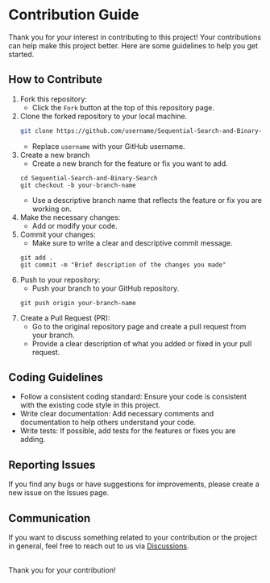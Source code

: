 # Contribution Guide

Thank you for your interest in contributing to this project! Your contributions can help make this project better. Here are some guidelines to help you get started.

## How to Contribute

1. Fork this repository:
   - Click the `Fork` button at the top of this repository page.
2. Clone the forked repository to your local machine.
   ```bash
   git clone https://github.com/username/Sequential-Search-and-Binary-Search.git
   ```
   - Replace `username` with your GitHub username.
3. Create a new branch
   - Create a new branch for the feature or fix you want to add.
   ```
   cd Sequential-Search-and-Binary-Search
   git checkout -b your-branch-name
   ```
   - Use a descriptive branch name that reflects the feature or fix you are working on.
4. Make the necessary changes:
   - Add or modify your code.
5. Commit your changes:
   - Make sure to write a clear and descriptive commit message.
   ```
   git add .
   git commit -m "Brief description of the changes you made"
   ```
6. Push to your repository:
   - Push your branch to your GitHub repository.
   ```
   git push origin your-branch-name
   ```
7. Create a Pull Request (PR):
   - Go to the original repository page and create a pull request from your branch.
   - Provide a clear description of what you added or fixed in your pull request.

## Coding Guidelines

- Follow a consistent coding standard: Ensure your code is consistent with the existing code style in this project.
- Write clear documentation: Add necessary comments and documentation to help others understand your code.
- Write tests: If possible, add tests for the features or fixes you are adding.

## Reporting Issues

If you find any bugs or have suggestions for improvements, please create a new issue on the Issues page.

## Communication

If you want to discuss something related to your contribution or the project in general, feel free to reach out to us via [Discussions](https://github.com/n4vrl0s3/Sequential-Search-and-Binary-Search/discussions).

<br>
Thank you for your contribution!
